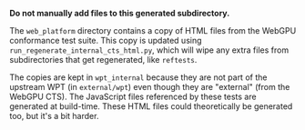 **Do not manually add files to this generated subdirectory.**

The `web_platform` directory contains a copy of HTML files from the WebGPU
conformance test suite.
This copy is updated using `run_regenerate_internal_cts_html.py`, which will
wipe any extra files from subdirectories that get regenerated, like `reftests`.

The copies are kept in `wpt_internal` because they are not part of the upstream
WPT (in `external/wpt`) even though they are "external" (from the WebGPU CTS).
The JavaScript files referenced by these tests are generated at build-time.
These HTML files could theoretically be generated too, but it's a bit harder.
